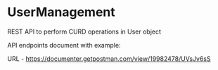 # UserManagement
 REST API to perform CURD operations in User object

 API endpoints document with example:
 
 URL - https://documenter.getpostman.com/view/19982478/UVsJv6sS

